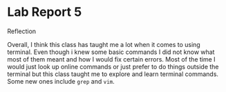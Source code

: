 # Lab Report 5

Reflection

Overall, I think this class has taught me a lot when it comes to using terminal. Even though i knew some basic commands I did not know what most of them meant and how I would fix certain errors. Most of the time I would just look up online commands or just prefer to do things outside the terminal but this class taught me to explore and learn terminal commands. Some new ones include ```grep``` and ```vim```.

